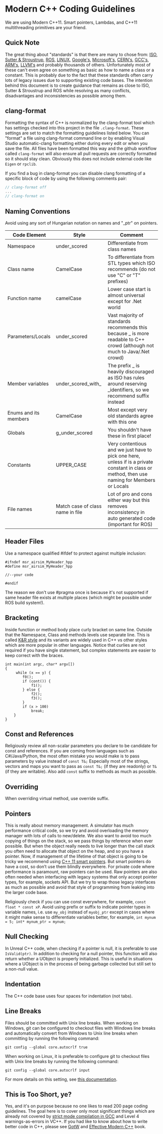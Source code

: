 # Modern C++ Coding Guidelines

We are using Modern C++11. Smart pointers, Lambdas, and C++11 multithreading primitives are your friend.

## Quick Note

The great thing about "standards" is that there are many to chose from: [ISO](https://isocpp.org/wiki/faq/coding-standards), [Sutter &amp; Stroustrup](https://github.com/isocpp/CppCoreGuidelines/blob/master/CppCoreGuidelines.md), [ROS](http://wiki.ros.org/CppStyleGuide), [LINUX](https://www.kernel.org/doc/Documentation/process/coding-style.rst), [Google's](https://google.github.io/styleguide/cppguide.html), [Microsoft's](https://msdn.microsoft.com/en-us/library/888a6zcz.aspx), [CERN's](http://atlas-computing.web.cern.ch/atlas-computing/projects/qa/draft_guidelines.html), [GCC's](https://gcc.gnu.org/wiki/CppConventions), [ARM's](http://infocenter.arm.com/help/index.jsp?topic=/com.arm.doc.dui0475c/CJAJAJCJ.html), [LLVM's](http://llvm.org/docs/CodingStandards.html) and probably
thousands of others. Unfortunately most of these can't even agree on something as basic as how to name a class or a constant. This is probably due to the fact that these standards often carry lots of  legacy issues due to supporting existing code bases. The intention behind this document is to create guidance that remains as close to ISO, Sutter &amp; Stroustrup and ROS while resolving as many conflicts, disadvantages and inconsistencies as possible among them.


## clang-format

Formatting the syntax of C++ is normalized by the clang-format tool which has settings checked into
this project in the file `.clang-format`. These settings are set to match the formatting guidelines
listed below.  You can "format" a file using clang-format command line or by enabling Visual Studio
automatic-clang formatting either during every edit or when you save the file.  All files have been
formatted this way and the github workflow called `clang-format` will also ensure all pull requests
are correctly formatted so it should stay clean.  Obviously this does not include external code like
`Eigen` or `rpclib`.

If you find a bug in clang-format you can disable clang formatting of a specific block of code by
using the following comments pair:

```c++
// clang-format off
...
// clang-format on
```

## Naming Conventions

Avoid using any sort of Hungarian notation on names and "_ptr" on pointers.

| **Code Element** | **Style** | **Comment** |
| --- | --- | --- |
| Namespace | under\_scored | Differentiate from class names |
| Class name | CamelCase | To differentiate from STL types which ISO recommends (do not use "C" or "T" prefixes) |
| Function name | camelCase | Lower case start is almost universal except for .Net world |
| Parameters/Locals | under\_scored | Vast majority of standards recommends this because \_ is more readable to C++ crowd (although not much to Java/.Net crowd) |
| Member variables | under\_scored\_with\_ | The prefix \_ is heavily discouraged as ISO has rules around reserving \_identifiers, so we recommend suffix instead |
| Enums and its members | CamelCase | Most except very old standards agree with this one |
| Globals | g\_under\_scored | You shouldn't have these in first place! |
| Constants | UPPER\_CASE | Very contentious and we just have to pick one here, unless if is a private constant in class or method, then use naming for Members or Locals |
| File names | Match case of class name in file | Lot of pro and cons either way but this removes inconsistency in auto generated code (important for ROS) |

## Header Files

Use a namespace qualified #ifdef to protect against multiple inclusion:

```
#ifndef msr_airsim_MyHeader_hpp
#define msr_airsim_MyHeader_hpp

//--your code

#endif
```

The reason we don't use #pragma once is because it's not supported if same header file exists at multiple places (which might be possible under ROS build system!).

## Bracketing

Inside function or method body place curly bracket on same line.
Outside that the Namespace, Class and methods levels use separate line.
This is called [K&amp;R style](https://en.wikipedia.org/wiki/Indent_style#K.26R_style) and its variants are widely used in C++ vs other styles which are more popular in other languages.
Notice that curlies are not required if you have single statement, but complex statements are easier to keep correct with the braces.

```
int main(int argc, char* argv[])
{
     while (x == y) {
        f0();
        if (cont()) {
            f1();
        } else {
            f2();
            f3();
        }
        if (x > 100)
            break;
    }
}
```

## Const and References

Religiously review all non-scalar parameters you declare to be candidate for const and references. If you are coming from languages such as C#/Java/Python,
the most often mistake you would make is to pass parameters by value instead of `const T&;` Especially most of the strings, vectors and maps you want to
pass as `const T&;` (if they are readonly) or `T&` (if they are writable). Also add `const` suffix to methods as much as possible.

## Overriding
When overriding virtual method, use override suffix.


## Pointers

This is really about memory management.  A simulator has much performance critical code, so we try and avoid overloading the memory manager
with lots of calls to new/delete.  We also want to avoid too much copying of things on the stack, so we pass things by reference when ever possible.
But when the object really needs to live longer than the call stack you often need to allocate that object on
the heap, and so you have a pointer.  Now, if management of the lifetime of that object is going to be tricky we recommend using
[C++ 11 smart pointers](https://cppstyle.wordpress.com/c11-smart-pointers/).
But smart pointers do have a cost, so don’t use them blindly everywhere.  For private code
where performance is paramount, raw pointers can be used.  Raw pointers are also often needed when interfacing with legacy systems
that only accept pointer types, for example, sockets API.  But we try to wrap those legacy interfaces as
much as possible and avoid that style of programming from leaking into the larger code base.

Religiously check if you can use const everywhere, for example, `const float * const xP`. Avoid using prefix or suffix to indicate pointer types in variable names, i.e. use `my_obj` instead of `myobj_ptr` except in cases where it might make sense to differentiate variables better, for example, `int mynum = 5; int* mynum_ptr = mynum;`

## Null Checking

In Unreal C++ code, when checking if a pointer is null, it is preferable to use `IsValid(ptr)`. In addition to checking for a null pointer, this function will also return whether a UObject is properly initialized. This is useful in situations where a UObject is in the process of being garbage collected but still set to a non-null value.

## Indentation

The C++ code base uses four spaces for indentation (not tabs).

## Line Breaks

Files should be committed with Unix line breaks. When working on Windows, git can be configured to checkout files with Windows line breaks and automatically convert from Windows to Unix line breaks when committing by running the following command:

```
git config --global core.autocrlf true
```

When working on Linux, it is preferable to configure git to checkout files with Unix line breaks by running the following command:

```
git config --global core.autocrlf input
```

For more details on this setting, see [this documentation](https://docs.github.com/en/get-started/getting-started-with-git/configuring-git-to-handle-line-endings).

## This is Too Short, ye?

Yes, and it's on purpose because no one likes to read 200 page coding guidelines. The goal here is to cover only most significant things which are
already not covered by [strict mode compilation in GCC](http://shitalshah.com/p/how-to-enable-and-use-gcc-strict-mode-compilation/) and Level 4
warnings-as-errors in VC++. If you had like to know about how to write better code in C++, please see [GotW](https://herbsutter.com/gotw/)
and [Effective Modern C++](http://shop.oreilly.com/product/0636920033707.do) book.
